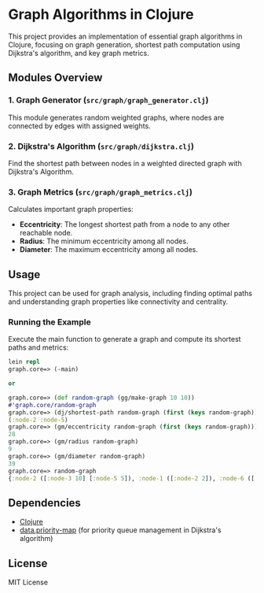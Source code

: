 # Graph Algorithms in Clojure

This project provides an implementation of essential graph algorithms in Clojure, focusing on graph generation, shortest path computation using Dijkstra's algorithm, and key graph metrics.

## Modules Overview

### 1. Graph Generator (`src/graph/graph_generator.clj`)

This module generates random weighted graphs, where nodes are connected by edges with assigned weights.

### 2. Dijkstra's Algorithm (`src/graph/dijkstra.clj`)

Find the shortest path between nodes in a weighted directed graph with Dijkstra's Algorithm.

### 3. Graph Metrics (`src/graph/graph_metrics.clj`)

Calculates important graph properties:

- **Eccentricity**: The longest shortest path from a node to any other reachable node.
- **Radius**: The minimum eccentricity among all nodes.
- **Diameter**: The maximum eccentricity among all nodes.

## Usage

This project can be used for graph analysis, including finding optimal paths and understanding graph properties like connectivity and centrality.

### Running the Example

Execute the main function to generate a graph and compute its shortest paths and metrics:

```clojure
lein repl
graph.core=> (-main)

or

graph.core=> (def random-graph (gg/make-graph 10 10))
#'graph.core/random-graph
graph.core=> (dj/shortest-path random-graph (first (keys random-graph)) (last (keys random-graph)))
(:node-2 :node-5)
graph.core=> (gm/eccentricity random-graph (first (keys random-graph)))
28
graph.core=> (gm/radius random-graph)
9
graph.core=> (gm/diameter random-graph)
39
graph.core=> random-graph
{:node-2 ([:node-3 10] [:node-5 5]), :node-1 ([:node-2 2]), :node-6 ([:node-7 5]), :node-9 ([:node-10 9]), :node-7 ([:node-8 5]), :node-3 ([:node-4 10]), :node-8 ([:node-9 3]), :node-4 ([:node-5 6]), :node-10 (), :node-5 ([:node-6 1])}
```

## Dependencies

- [Clojure](https://clojure.org/)
- [data.priority-map](https://github.com/clojure/data.priority-map) (for priority queue management in Dijkstra's algorithm)

## License

MIT License
